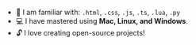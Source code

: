 * 🧠 I am familiar with: `.html`, `.css`, `.js`, `.ts`, `.lua`, `.py`
* 💻 I have mastered using **Mac, Linux, and Windows**.
* 🔓 I love creating open-source projects!
